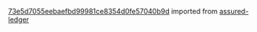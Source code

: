 [73e5d7055eebaefbd99981ce8354d0fe57040b9d](https://github.com/insolar/assured-ledger/commit/73e5d7055eebaefbd99981ce8354d0fe57040b9d) imported from [assured-ledger](https://github.com/insolar/assured-ledger)
